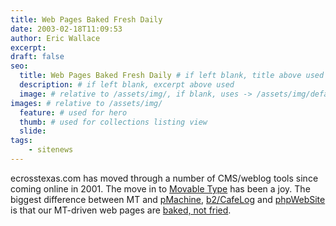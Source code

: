```yaml
---
title: Web Pages Baked Fresh Daily
date: 2003-02-18T11:09:53
author: Eric Wallace
excerpt:
draft: false
seo:
  title: Web Pages Baked Fresh Daily # if left blank, title above used
  description: # if left blank, excerpt above used
  image: # relative to /assets/img/, if blank, uses -> /assets/img/default.png
images: # relative to /assets/img/
  feature: # used for hero
  thumb: # used for collections listing view
  slide:
tags:
    - sitenews
---
```


ecrosstexas.com has moved through a number of CMS/weblog tools since coming online in 2001. The move in to [Movable Type](http://www.movabletype.org/) has been a joy. The biggest difference between MT and [pMachine](http://www.pmachine.com), [b2/CafeLog](http://www.cafelog.com) and [phpWebSite](http://phpwebsite.appstate.edu/) is that our MT-driven web pages are [baked, not fried](http://www.aaronsw.com/weblog/000404).
